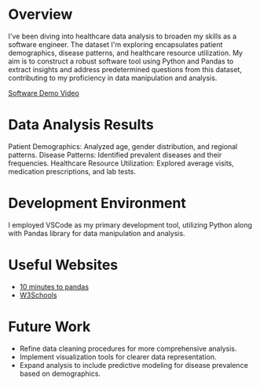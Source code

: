 # Overview
I've been diving into healthcare data analysis to broaden my skills as a software engineer. The dataset I'm exploring encapsulates patient demographics, disease patterns, and healthcare resource utilization. My aim is to construct a robust software tool using Python and Pandas to extract insights and address predetermined questions from this dataset, contributing to my proficiency in data manipulation and analysis.

[Software Demo Video](http://youtube.link.goes.here)

# Data Analysis Results

Patient Demographics: Analyzed age, gender distribution, and regional patterns.
Disease Patterns: Identified prevalent diseases and their frequencies.
Healthcare Resource Utilization: Explored average visits, medication prescriptions, and lab tests.
# Development Environment
I employed VSCode as my primary development tool, utilizing Python along with Pandas library for data manipulation and analysis.

# Useful Websites
* [10 minutes to pandas](https://pandas.pydata.org/docs/user_guide/10min.html)
* [W3Schools](https://www.w3schools.com/python/pandas/default.asp)

# Future Work

* Refine data cleaning procedures for more comprehensive analysis.
* Implement visualization tools for clearer data representation.
* Expand analysis to include predictive modeling for disease prevalence based on demographics.